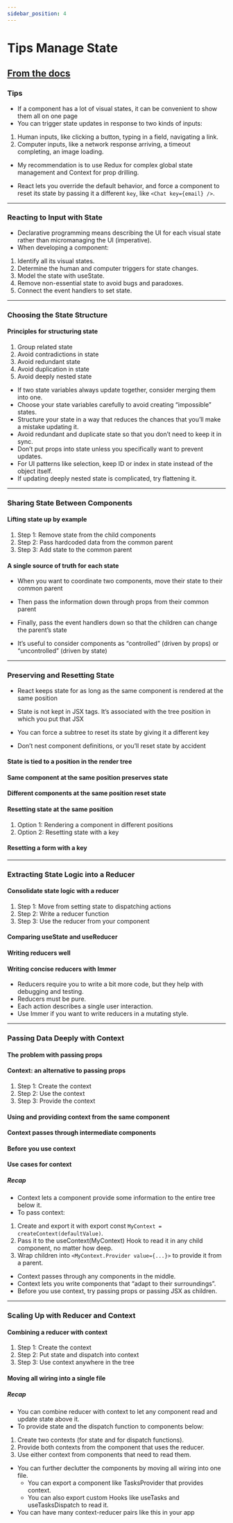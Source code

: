 ```yaml
---
sidebar_position: 4
---
```


# Tips Manage State

## [From the docs](https://react.dev/learn/managing-state)

### Tips

- If a component has a lot of visual states, it can be convenient to show them all on one page
- You can trigger state updates in response to two kinds of inputs:

1. Human inputs, like clicking a button, typing in a field, navigating a link.
2. Computer inputs, like a network response arriving, a timeout completing, an image loading.

- My recommendation is to use Redux for complex global state management and Context for prop drilling.

- React lets you override the default behavior, and force a component to reset its state by passing it a different `key`, like `<Chat key={email} />`.

***

### Reacting to Input with State

- Declarative programming means describing the UI for each visual state rather than micromanaging the UI (imperative).
- When developing a component:

1. Identify all its visual states.
2. Determine the human and computer triggers for state changes.
3. Model the state with useState.
4. Remove non-essential state to avoid bugs and paradoxes.
5. Connect the event handlers to set state.

***

### Choosing the State Structure

#### Principles for structuring state

1. Group related state
2. Avoid contradictions in state
3. Avoid redundant state
4. Avoid duplication in state
5. Avoid deeply nested state

- If two state variables always update together, consider merging them into one.
- Choose your state variables carefully to avoid creating “impossible” states.
- Structure your state in a way that reduces the chances that you’ll make a mistake updating it.
- Avoid redundant and duplicate state so that you don’t need to keep it in sync.
- Don’t put props into state unless you specifically want to prevent updates.
- For UI patterns like selection, keep ID or index in state instead of the object itself.
- If updating deeply nested state is complicated, try flattening it.

***

### Sharing State Between Components

#### Lifting state up by example

1. Step 1: Remove state from the child components
2. Step 2: Pass hardcoded data from the common parent
3. Step 3: Add state to the common parent

#### A single source of truth for each state

- When you want to coordinate two components, move their state to their common parent

- Then pass the information down through props from their common parent

- Finally, pass the event handlers down so that the children can change the parent’s state

- It’s useful to consider components as “controlled” (driven by props) or “uncontrolled” (driven by state)

***

### Preserving and Resetting State

- React keeps state for as long as the same component is rendered at the same position

- State is not kept in JSX tags. It’s associated with the tree position in which you put that JSX

- You can force a subtree to reset its state by giving it a different key

- Don’t nest component definitions, or you’ll reset state by accident

#### State is tied to a position in the render tree

#### Same component at the same position preserves state

#### Different components at the same position reset state

#### Resetting state at the same position

1. Option 1: Rendering a component in different positions
2. Option 2: Resetting state with a key

#### Resetting a form with a key

***

### Extracting State Logic into a Reducer

#### Consolidate state logic with a reducer

1. Step 1: Move from setting state to dispatching actions
1. Step 2: Write a reducer function
1. Step 3: Use the reducer from your component

#### Comparing useState and useReducer

#### Writing reducers well

#### Writing concise reducers with Immer

- Reducers require you to write a bit more code, but they help with debugging and testing.
- Reducers must be pure.
- Each action describes a single user interaction.
- Use Immer if you want to write reducers in a mutating style.

***

### Passing Data Deeply with Context

#### The problem with passing props

#### Context: an alternative to passing props

1. Step 1: Create the context
2. Step 2: Use the context
3. Step 3: Provide the context

#### Using and providing context from the same component

#### Context passes through intermediate components

#### Before you use context

#### Use cases for context

##### Recap

- Context lets a component provide some information to the entire tree below it.
- To pass context:

1. Create and export it with export const `MyContext = createContext(defaultValue)`.
2. Pass it to the useContext(MyContext) Hook to read it in any child component, no matter how deep.
3. Wrap children into `<MyContext.Provider value={...}>` to provide it from a parent.

- Context passes through any components in the middle.
- Context lets you write components that “adapt to their surroundings”.
- Before you use context, try passing props or passing JSX as children.

***

### Scaling Up with Reducer and Context

#### Combining a reducer with context

1. Step 1: Create the context
2. Step 2: Put state and dispatch into context
3. Step 3: Use context anywhere in the tree

#### Moving all wiring into a single file

##### Recap

- You can combine reducer with context to let any component read and update state above it.
- To provide state and the dispatch function to components below:

1. Create two contexts (for state and for dispatch functions).
2. Provide both contexts from the component that uses the reducer.
3. Use either context from components that need to read them.

- You can further declutter the components by moving all wiring into one file.
    - You can export a component like TasksProvider that provides context.
    - You can also export custom Hooks like useTasks and useTasksDispatch to read it.
- You can have many context-reducer pairs like this in your app
